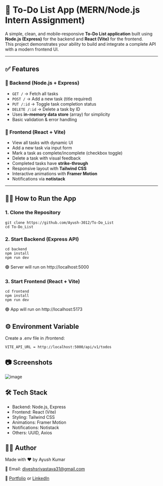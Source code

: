 # 📝 To-Do List App (MERN/Node.js Intern Assignment)

A simple, clean, and mobile-responsive **To-Do List application** built using **Node.js (Express)** for the backend and **React (Vite)** for the frontend.  
This project demonstrates your ability to build and integrate a complete API with a modern frontend UI.

---

## ✅ Features

### 🔧 Backend (Node.js + Express)
- `GET /` → Fetch all tasks
- `POST /` → Add a new task (title required)
- `PUT /:id` → Toggle task completion status
- `DELETE /:id` → Delete a task by ID
- Uses **in-memory data store** (array) for simplicity
- Basic validation & error handling

### 🎨 Frontend (React + Vite)
- View all tasks with dynamic UI
- Add a new task via input form
- Mark a task as complete/incomplete (checkbox toggle)
- Delete a task with visual feedback
- Completed tasks have **strike-through**
- Responsive layout with **Tailwind CSS**
- Interactive animations with **Framer Motion**
- Notifications via **notistack**

---
## 🧑‍💻 How to Run the App

### 1. Clone the Repository

```
git clone https://github.com/Ayush-3012/To-Do_List
cd To-Do_List
```
###  2. Start Backend (Express API)
```
cd backend
npm install
npm run dev
```
🟢 Server will run on http://localhost:5000
### 3. Start Frontend (React + Vite)
```
cd frontend
npm install
npm run dev
```
🟢 App will run on http://localhost:5173
## ⚙️ Environment Variable
Create a .env file in /frontend:
``` 
VITE_API_URL = http://localhost:5000/api/v1/todos
```

## 📷 Screenshots
![image](https://github.com/user-attachments/assets/f142d53d-df6b-4b85-8c7c-606a42024152)

## 🛠 Tech Stack
* Backend: Node.js, Express
* Frontend: React (Vite)
* Styling: Tailwind CSS
* Animations: Framer Motion
* Notifications: Notistack
* Others: UUID, Axios


## 🙋‍♂️ Author
Made with ❤️ by Ayush Kumar

📧 Email: diveshsrivastava31@gmail.com

🔗 [Portfolio](https://portfolio-ayush3012.vercel.app/) or [LinkedIn](https://www.linkedin.com/in/ayush-kumar-6137651b4/)

